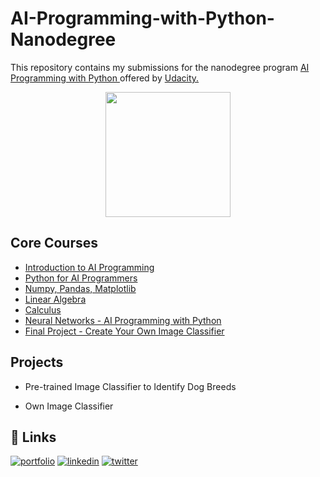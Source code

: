 # AI-Programming-with-Python-Nanodegree

This repository contains my submissions for the nanodegree program <a href="https://www.udacity.com/course/ai-programming-python-nanodegree--nd089"> AI Programming with Python </a> offered by <a href="https://www.udacity.com/"> Udacity.</a>

<div align="center">
<img height="200" src="https://i.postimg.cc/nhD3Xnyh/1697567390680.jpg">
</div>


## Core Courses

 - [Introduction to AI Programming](https://awesomeopensource.com/project/elangosundar/awesome-README-templates)
 - [Python for AI Programmers](https://github.com/matiassingers/awesome-readme)
 - [Numpy, Pandas, Matplotlib](https://bulldogjob.com/news/449-how-to-write-a-good-readme-for-your-github-project)
 - [Linear Algebra](https://awesomeopensource.com/project/elangosundar/awesome-README-templates)
 - [Calculus](https://github.com/matiassingers/awesome-readme)
 - [Neural Networks - AI Programming with Python](https://bulldogjob.com/news/449-how-to-write-a-good-readme-for-your-github-project)
 - [Final Project - Create Your Own Image Classifier](https://bulldogjob.com/news/449-how-to-write-a-good-readme-for-your-github-project)



                                                                                                                                                                                                                


## Projects

- Pre-trained Image Classifier to Identify Dog Breeds

- Own Image Classifier


## 🔗 Links
[![portfolio](https://img.shields.io/badge/my_portfolio-000?style=for-the-badge&logo=ko-fi&logoColor=white)](https://katherineoelsner.com/)
[![linkedin](https://img.shields.io/badge/linkedin-0A66C2?style=for-the-badge&logo=linkedin&logoColor=white)](https://www.linkedin.com/)
[![twitter](https://img.shields.io/badge/twitter-1DA1F2?style=for-the-badge&logo=twitter&logoColor=white)](https://twitter.com/)
